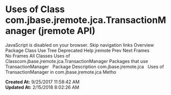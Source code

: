 # Uses of Class com.jbase.jremote.jca.TransactionManager (jremote   API)

JavaScript is disabled on your browser. Skip navigation links Overview Package Class Use Tree Deprecated Help jremote Prev Next Frames No Frames All Classes Uses of Classcom.jbase.jremote.jca.TransactionManager Packages that use TransactionManager   Package Description com.jbase.jremote.jca   Uses of TransactionManager in com.jbase.jremote.jca Metho  

**Created At:** 9/25/2017 11:58:42 AM  
**Updated At:** 2/15/2018 8:02:26 AM  

